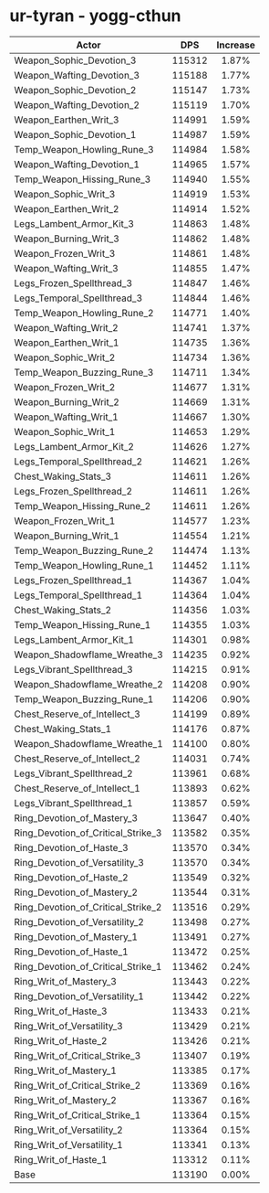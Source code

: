 # ur-tyran - yogg-cthun
| Actor | DPS | Increase |
|---|:---:|:---:|
|Weapon_Sophic_Devotion_3|115312|1.87%|
|Weapon_Wafting_Devotion_3|115188|1.77%|
|Weapon_Sophic_Devotion_2|115147|1.73%|
|Weapon_Wafting_Devotion_2|115119|1.70%|
|Weapon_Earthen_Writ_3|114991|1.59%|
|Weapon_Sophic_Devotion_1|114987|1.59%|
|Temp_Weapon_Howling_Rune_3|114984|1.58%|
|Weapon_Wafting_Devotion_1|114965|1.57%|
|Temp_Weapon_Hissing_Rune_3|114940|1.55%|
|Weapon_Sophic_Writ_3|114919|1.53%|
|Weapon_Earthen_Writ_2|114914|1.52%|
|Legs_Lambent_Armor_Kit_3|114863|1.48%|
|Weapon_Burning_Writ_3|114862|1.48%|
|Weapon_Frozen_Writ_3|114861|1.48%|
|Weapon_Wafting_Writ_3|114855|1.47%|
|Legs_Frozen_Spellthread_3|114847|1.46%|
|Legs_Temporal_Spellthread_3|114844|1.46%|
|Temp_Weapon_Howling_Rune_2|114771|1.40%|
|Weapon_Wafting_Writ_2|114741|1.37%|
|Weapon_Earthen_Writ_1|114735|1.36%|
|Weapon_Sophic_Writ_2|114734|1.36%|
|Temp_Weapon_Buzzing_Rune_3|114711|1.34%|
|Weapon_Frozen_Writ_2|114677|1.31%|
|Weapon_Burning_Writ_2|114669|1.31%|
|Weapon_Wafting_Writ_1|114667|1.30%|
|Weapon_Sophic_Writ_1|114653|1.29%|
|Legs_Lambent_Armor_Kit_2|114626|1.27%|
|Legs_Temporal_Spellthread_2|114621|1.26%|
|Chest_Waking_Stats_3|114611|1.26%|
|Legs_Frozen_Spellthread_2|114611|1.26%|
|Temp_Weapon_Hissing_Rune_2|114611|1.26%|
|Weapon_Frozen_Writ_1|114577|1.23%|
|Weapon_Burning_Writ_1|114554|1.21%|
|Temp_Weapon_Buzzing_Rune_2|114474|1.13%|
|Temp_Weapon_Howling_Rune_1|114452|1.11%|
|Legs_Frozen_Spellthread_1|114367|1.04%|
|Legs_Temporal_Spellthread_1|114364|1.04%|
|Chest_Waking_Stats_2|114356|1.03%|
|Temp_Weapon_Hissing_Rune_1|114355|1.03%|
|Legs_Lambent_Armor_Kit_1|114301|0.98%|
|Weapon_Shadowflame_Wreathe_3|114235|0.92%|
|Legs_Vibrant_Spellthread_3|114215|0.91%|
|Weapon_Shadowflame_Wreathe_2|114208|0.90%|
|Temp_Weapon_Buzzing_Rune_1|114206|0.90%|
|Chest_Reserve_of_Intellect_3|114199|0.89%|
|Chest_Waking_Stats_1|114176|0.87%|
|Weapon_Shadowflame_Wreathe_1|114100|0.80%|
|Chest_Reserve_of_Intellect_2|114031|0.74%|
|Legs_Vibrant_Spellthread_2|113961|0.68%|
|Chest_Reserve_of_Intellect_1|113893|0.62%|
|Legs_Vibrant_Spellthread_1|113857|0.59%|
|Ring_Devotion_of_Mastery_3|113647|0.40%|
|Ring_Devotion_of_Critical_Strike_3|113582|0.35%|
|Ring_Devotion_of_Haste_3|113570|0.34%|
|Ring_Devotion_of_Versatility_3|113570|0.34%|
|Ring_Devotion_of_Haste_2|113549|0.32%|
|Ring_Devotion_of_Mastery_2|113544|0.31%|
|Ring_Devotion_of_Critical_Strike_2|113516|0.29%|
|Ring_Devotion_of_Versatility_2|113498|0.27%|
|Ring_Devotion_of_Mastery_1|113491|0.27%|
|Ring_Devotion_of_Haste_1|113472|0.25%|
|Ring_Devotion_of_Critical_Strike_1|113462|0.24%|
|Ring_Writ_of_Mastery_3|113443|0.22%|
|Ring_Devotion_of_Versatility_1|113442|0.22%|
|Ring_Writ_of_Haste_3|113433|0.21%|
|Ring_Writ_of_Versatility_3|113429|0.21%|
|Ring_Writ_of_Haste_2|113426|0.21%|
|Ring_Writ_of_Critical_Strike_3|113407|0.19%|
|Ring_Writ_of_Mastery_1|113385|0.17%|
|Ring_Writ_of_Critical_Strike_2|113369|0.16%|
|Ring_Writ_of_Mastery_2|113367|0.16%|
|Ring_Writ_of_Critical_Strike_1|113364|0.15%|
|Ring_Writ_of_Versatility_2|113364|0.15%|
|Ring_Writ_of_Versatility_1|113341|0.13%|
|Ring_Writ_of_Haste_1|113312|0.11%|
|Base|113190|0.00%|
